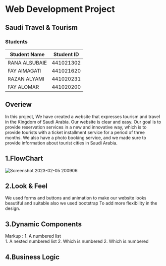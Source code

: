 # Web Development Project

##  Saudi Travel & Tourism
### Students
Student Name  | Student ID
------------- | -------------
RANA ALSUBAIE | 441021302
FAY AlMAGATI | 441021620
RAZAN ALYAMI | 441020231
FAY ALOMAR   | 441020200

## Overiew
In this project, We have created a website that expresses tourism and travel in the Kingdom of Saudi Arabia. Our website is clear and easy. Our goal is to provide reservation services in a new and innovative way, which is to provide tourists with a ticket installment service for a period of three months. We also have a photo booking service, and  we made sure to provide information about tourist cities in Saudi Arabia.

## 1.FlowChart
![Screenshot 2023-02-05 200906](https://user-images.githubusercontent.com/104152519/216833720-b87933e9-c21b-4fd4-aa28-60745e4a2645.jpg)

## 2.Look & Feel
We used forms and buttons and animation to make our website looks beautiful and suitable also we used bootstrap To add more flexibility in the design.

## 3.Dynamic Components

 Markup : 1. A numbered list <br>
              1. A nested numbered list
              2. Which is numbered
          2. Which is numbered

## 4.Business Logic


